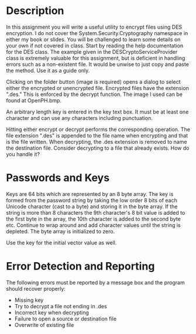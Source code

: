 # Description
In this assignment you will write a useful utility to encrypt files using DES encryption. I do not cover the System.Security.Cryptography namespace in either my book or slides. You will be challenged to learn some details on your own if not covered in class. Start by reading the help documentation for the DES class. The example given in the DESCryptoServiceProvider class is extremely valuable for this assignment, but is deficient in handling errors such as a non-existent file. It would be unwise to just copy and paste the method. Use it as a guide only.

Clicking on the folder button (image is required) opens a dialog to select either the encrypted or unencrypted file. Encrypted files have the extension ".des." This is enforced by  the decrypt function. The image I used can be found at OpenPH.bmp.

An arbitrary length key is entered in the key text box. It must be at least one character and can use any characters including punctuation.

Hitting either encrypt or decrypt performs the corresponding operation. The file extension ".des" is appended to the file name when encrypting and that is the file written. When decrypting, the .des extension is removed to name the destination file. Consider decrypting to a file that already exists. How do you handle it?

# Passwords and Keys
Keys are 64 bits which are represented by an 8 byte array. The key is formed from the password string by taking the low order 8 bits of each Unicode character (cast to a byte) and storing it in the byte array. If the string is more than 8 characters the 9th character's 8 bit value is added to the first byte in the array, the 10th character is added to the second byte etc. Continue to wrap around and add character values until the string is depleted. The byte array is initialized to zero.

Use the key for the initial vector value as well.

# Error Detection and Reporting
The following errors must be reported by a message box and the program should recover properly:
  - Missing key
  - Try to decrypt a file not ending in .des 
  - Incorrect key when decrypting 
  - Failure to open a source or destination file 
  - Overwrite of existing file
